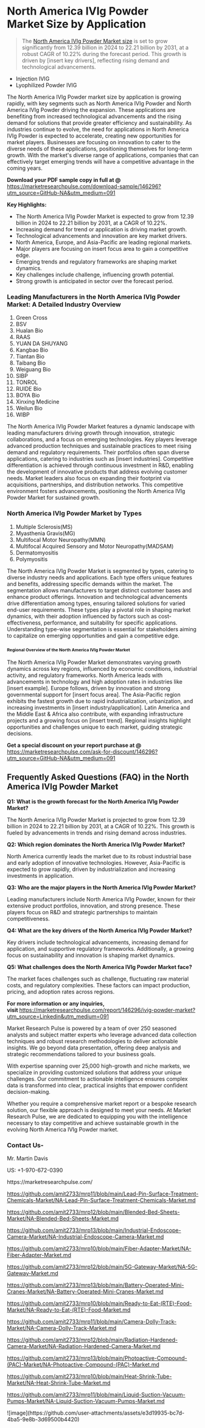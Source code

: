 <h1>North America IVIg Powder Market&nbsp;Size by Application</h1><blockquote><p>The <a href="https://marketresearchpulse.com/download-sample/146296?utm_source=GitHub-NA&amp;utm_medium=091">North America IVIg Powder Market size</a> is set to grow significantly from 12.39 billion in 2024 to 22.21 billion by 2031, at a robust CAGR of 10.22% during the forecast period. This growth is driven by [insert key drivers], reflecting rising demand and technological advancements.</p></blockquote><ul><li>Injection IVIG<li> Lyophilized Powder IVIG</li></ul><p>The North America IVIg Powder market size by application is growing rapidly, with key segments such as North America IVIg Powder and North America IVIg Powder driving the expansion. These applications are benefiting from increased technological advancements and the rising demand for solutions that provide greater efficiency and sustainability. As industries continue to evolve, the need for applications in North America IVIg Powder is expected to accelerate, creating new opportunities for market players. Businesses are focusing on innovation to cater to the diverse needs of these applications, positioning themselves for long-term growth. With the market's diverse range of applications, companies that can effectively target emerging trends will have a competitive advantage in the coming years.</p><p><strong>Download your PDF sample copy in full at @ </strong><a href="https://marketresearchpulse.com/download-sample/146296?utm_source=GitHub-NA&amp;utm_medium=091">https://marketresearchpulse.com/download-sample/146296?utm_source=GitHub-NA&amp;utm_medium=091</a></p><p><strong>Key Highlights: </strong></p><ul><li>The North America IVIg Powder Market is expected to grow from 12.39 billion in 2024 to 22.21 billion by 2031, at a CAGR of 10.22%.</li><li>Increasing demand for trend or application is driving market growth.</li><li>Technological advancements and innovation are key market drivers.</li><li>North America, Europe, and Asia-Pacific are leading regional markets.</li><li>Major players are focusing on insert focus area to gain a competitive edge.</li><li>Emerging trends and regulatory frameworks are shaping market dynamics.</li><li>Key challenges include challenge, influencing growth potential.</li><li>Strong growth is anticipated in sector over the forecast period.</li></ul><h3>Leading Manufacturers in the North America IVIg Powder Market: A Detailed Industry Overview</h3><ol><li>Green Cross</li><li>BSV</li><li>Hualan Bio</li><li>RAAS</li><li>YUAN DA SHUYANG</li><li>Kangbao Bio</li><li>Tiantan Bio</li><li>Taibang Bio</li><li>Weiguang Bio</li><li>SIBP</li><li>TONROL</li><li>RUIDE Bio</li><li>BOYA Bio</li><li>Xinxing Medicine</li><li>Weilun Bio</li><li>WIBP</li></ol><div class="flex max-w-full flex-col flex-grow"><div class="min-h-8 text-message flex w-full flex-col items-end gap-2 whitespace-normal break-words [.text-message+&amp;]:mt-5" dir="auto" data-message-author-role="assistant" data-message-id="fd8432e4-4910-450d-b182-61b7bfb0a01f" data-message-model-slug="gpt-4o"><div class="flex w-full flex-col gap-1 empty:hidden first:pt-[3px]"><div class="markdown prose w-full break-words dark:prose-invert light"><p>The North America IVIg Powder Market features a dynamic landscape with leading manufacturers driving growth through innovation, strategic collaborations, and a focus on emerging technologies. Key players leverage advanced production techniques and sustainable practices to meet rising demand and regulatory requirements. Their portfolios often span diverse applications, catering to industries such as [insert industries]. Competitive differentiation is achieved through continuous investment in R&amp;D, enabling the development of innovative products that address evolving customer needs. Market leaders also focus on expanding their footprint via acquisitions, partnerships, and distribution networks. This competitive environment fosters advancements, positioning the North America IVIg Powder Market for sustained growth.</p></div></div></div></div><h3>North America IVIg Powder Market by Types</h3><ol><li>Multiple Sclerosis(MS)<li> Myasthenia Gravis(MG)<li> Multifocal Motor Neuropathy(MMN)<li> Multifocal Acquired Sensory and Motor Neuropathy(MADSAM)<li> Dermatomyositis<li> Polymyositis</li></ol><div class="flex max-w-full flex-col flex-grow"><div class="min-h-8 text-message flex w-full flex-col items-end gap-2 whitespace-normal break-words [.text-message+&amp;]:mt-5" dir="auto" data-message-author-role="assistant" data-message-id="084470be-0bb7-4664-bddf-5156b4f41249" data-message-model-slug="gpt-4o-mini"><div class="flex w-full flex-col gap-1 empty:hidden first:pt-[3px]"><div class="markdown prose w-full break-words dark:prose-invert light"><p>The North America IVIg Powder Market is segmented by types, catering to diverse industry needs and applications. Each type offers unique features and benefits, addressing specific demands within the market. The segmentation allows manufacturers to target distinct customer bases and enhance product offerings. Innovation and technological advancements drive differentiation among types, ensuring tailored solutions for varied end-user requirements. These types play a pivotal role in shaping market dynamics, with their adoption influenced by factors such as cost-effectiveness, performance, and suitability for specific applications. Understanding type-wise segmentation is essential for stakeholders aiming to capitalize on emerging opportunities and gain a competitive edge.</p></div></div></div></div><h3><span style="font-size: 11px;">Regional Overview of the North America IVIg Powder Market</span></h3><div class="flex max-w-full flex-col flex-grow"><div class="min-h-8 text-message flex w-full flex-col items-end gap-2 whitespace-normal break-words [.text-message+&amp;]:mt-5" dir="auto" data-message-author-role="assistant" data-message-id="e9038762-ce64-4e30-91c9-9bd413514231" data-message-model-slug="gpt-4o-mini"><div class="flex w-full flex-col gap-1 empty:hidden first:pt-[3px]"><div class="markdown prose w-full break-words dark:prose-invert light"><p>The North America IVIg Powder Market demonstrates varying growth dynamics across key regions, influenced by economic conditions, industrial activity, and regulatory frameworks. North America leads with advancements in technology and high adoption rates in industries like [insert example]. Europe follows, driven by innovation and strong governmental support for [insert focus area]. The Asia-Pacific region exhibits the fastest growth due to rapid industrialization, urbanization, and increasing investments in [insert industry/application]. Latin America and the Middle East &amp; Africa also contribute, with expanding infrastructure projects and a growing focus on [insert trend]. Regional insights highlight opportunities and challenges unique to each market, guiding strategic decisions.</p></div></div></div></div><p><strong>Get a special discount on your report purchase at @ </strong><a href="https://marketresearchpulse.com/ask-for-discount/146296?utm_source=GitHub-NA&amp;utm_medium=091">https://marketresearchpulse.com/ask-for-discount/146296?utm_source=GitHub-NA&amp;utm_medium=091</a></p><h2>Frequently Asked Questions (FAQ) in the North America IVIg Powder Market</h2><p><strong>Q1: What is the growth forecast for the North America IVIg Powder Market?</strong></p><p>The North America IVIg Powder Market is projected to grow from 12.39 billion in 2024 to 22.21 billion by 2031, at a CAGR of 10.22%. This growth is fueled by advancements in trends and rising demand across industries.</p><p><strong>Q2: Which region dominates the North America IVIg Powder Market?</strong></p><p>North America currently leads the market due to its robust industrial base and early adoption of innovative technologies. However, Asia-Pacific is expected to grow rapidly, driven by industrialization and increasing investments in application.</p><p><strong>Q3: Who are the major players in the North America IVIg Powder Market?</strong></p><p>Leading manufacturers include North America IVIg Powder, known for their extensive product portfolios, innovation, and strong presence. These players focus on R&amp;D and strategic partnerships to maintain competitiveness.</p><p><strong>Q4: What are the key drivers of the North America IVIg Powder Market?</strong></p><p>Key drivers include technological advancements, increasing demand for application, and supportive regulatory frameworks. Additionally, a growing focus on sustainability and innovation is shaping market dynamics.</p><p><strong>Q5: What challenges does the North America IVIg Powder Market face?</strong></p><p>The market faces challenges such as challenge, fluctuating raw material costs, and regulatory complexities. These factors can impact production, pricing, and adoption rates across regions.</p><p><strong>For more information or any inquiries, visit&nbsp;</strong><a href="https://marketresearchpulse.com/report/146296/ivig-powder-market?utm_source=Linkedin&utm_medium=091">https://marketresearchpulse.com/report/146296/ivig-powder-market?utm_source=Linkedin&utm_medium=091</a></p><p>Market Research Pulse is powered by a team of over 250 seasoned analysts and subject matter experts who leverage advanced data collection techniques and robust research methodologies to deliver actionable insights. We go beyond data presentation, offering deep analysis and strategic recommendations tailored to your business goals.</p><p>With expertise spanning over 25,000 high-growth and niche markets, we specialize in providing customized solutions that address your unique challenges. Our commitment to actionable intelligence ensures complex data is transformed into clear, practical insights that empower confident decision-making.</p><p>Whether you require a comprehensive market report or a bespoke research solution, our flexible approach is designed to meet your needs. At Market Research Pulse, we are dedicated to equipping you with the intelligence necessary to stay competitive and achieve sustainable growth in the evolving North America IVIg Powder market.</p><h3><strong>Contact Us-</strong></h3><p>Mr. Martin Davis</p><p>US: +1-970-672-0390</p><p>https://marketresearchpulse.com/</p><p><a href="https://github.com/amit2733/mrp11/blob/main/Lead-Pin-Surface-Treatment-Chemicals-Market/NA-Lead-Pin-Surface-Treatment-Chemicals-Market.md">https://github.com/amit2733/mrp11/blob/main/Lead-Pin-Surface-Treatment-Chemicals-Market/NA-Lead-Pin-Surface-Treatment-Chemicals-Market.md</a></p><p><a href="https://github.com/amit2733/mrp12/blob/main/Blended-Bed-Sheets-Market/NA-Blended-Bed-Sheets-Market.md">https://github.com/amit2733/mrp12/blob/main/Blended-Bed-Sheets-Market/NA-Blended-Bed-Sheets-Market.md</a></p><p><a href="https://github.com/amit2733/mrp13/blob/main/Industrial-Endoscope-Camera-Market/NA-Industrial-Endoscope-Camera-Market.md">https://github.com/amit2733/mrp13/blob/main/Industrial-Endoscope-Camera-Market/NA-Industrial-Endoscope-Camera-Market.md</a></p><p><a href="https://github.com/amit2733/mrp10/blob/main/Fiber-Adapter-Market/NA-Fiber-Adapter-Market.md">https://github.com/amit2733/mrp10/blob/main/Fiber-Adapter-Market/NA-Fiber-Adapter-Market.md</a></p><p><a href="https://github.com/amit2733/mrp12/blob/main/5G-Gateway-Market/NA-5G-Gateway-Market.md">https://github.com/amit2733/mrp12/blob/main/5G-Gateway-Market/NA-5G-Gateway-Market.md</a></p><p><a href="https://github.com/amit2733/mrp13/blob/main/Battery-Operated-Mini-Cranes-Market/NA-Battery-Operated-Mini-Cranes-Market.md">https://github.com/amit2733/mrp13/blob/main/Battery-Operated-Mini-Cranes-Market/NA-Battery-Operated-Mini-Cranes-Market.md</a></p><p><a href="https://github.com/amit2733/mrp10/blob/main/Ready-to-Eat-(RTE)-Food-Market/NA-Ready-to-Eat-(RTE)-Food-Market.md">https://github.com/amit2733/mrp10/blob/main/Ready-to-Eat-(RTE)-Food-Market/NA-Ready-to-Eat-(RTE)-Food-Market.md</a></p><p><a href="https://github.com/amit2733/mrp11/blob/main/Camera-Dolly-Track-Market/NA-Camera-Dolly-Track-Market.md">https://github.com/amit2733/mrp11/blob/main/Camera-Dolly-Track-Market/NA-Camera-Dolly-Track-Market.md</a></p><p><a href="https://github.com/amit2733/mrp12/blob/main/Radiation-Hardened-Camera-Market/NA-Radiation-Hardened-Camera-Market.md">https://github.com/amit2733/mrp12/blob/main/Radiation-Hardened-Camera-Market/NA-Radiation-Hardened-Camera-Market.md</a></p><p><a href="https://github.com/amit2733/mrp13/blob/main/Photoactive-Compound-(PAC)-Market/NA-Photoactive-Compound-(PAC)-Market.md">https://github.com/amit2733/mrp13/blob/main/Photoactive-Compound-(PAC)-Market/NA-Photoactive-Compound-(PAC)-Market.md</a></p><p><a href="https://github.com/amit2733/mrp10/blob/main/Heat-Shrink-Tube-Market/NA-Heat-Shrink-Tube-Market.md">https://github.com/amit2733/mrp10/blob/main/Heat-Shrink-Tube-Market/NA-Heat-Shrink-Tube-Market.md</a></p><p><a href="https://github.com/amit2733/mrp11/blob/main/Liquid-Suction-Vacuum-Pumps-Market/NA-Liquid-Suction-Vacuum-Pumps-Market.md">https://github.com/amit2733/mrp11/blob/main/Liquid-Suction-Vacuum-Pumps-Market/NA-Liquid-Suction-Vacuum-Pumps-Market.md</a></p>
![image](https://github.com/user-attachments/assets/e3d19935-bc7d-4ba5-9e8b-3d69500b4420)
